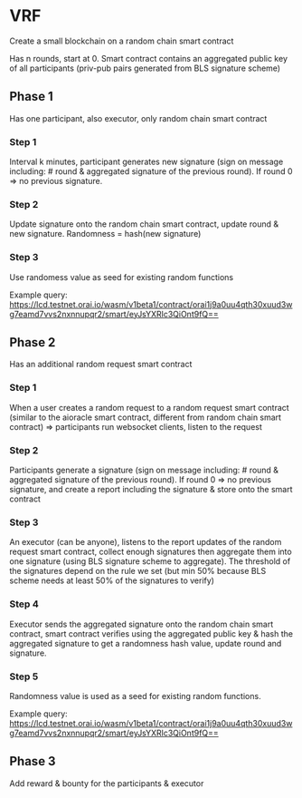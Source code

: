# VRF

Create a small blockchain on a random chain smart contract

Has n rounds, start at 0. Smart contract contains an aggregated public key of all participants (priv-pub pairs generated from BLS signature scheme)

## Phase 1

Has one participant, also executor, only random chain smart contract

### Step 1

Interval k minutes, participant generates new signature (sign on message including: # round & aggregated signature of the previous round). If round 0 => no previous signature.

### Step 2

Update signature onto the random chain smart contract, update round & new signature. Randomness = hash(new signature)

### Step 3

Use randomess value as seed for existing random functions

Example query: https://lcd.testnet.orai.io/wasm/v1beta1/contract/orai1j9a0uu4qth30xuud3wg7eamd7vvs2nxnnupqr2/smart/eyJsYXRlc3QiOnt9fQ==

## Phase 2

Has an additional random request smart contract

### Step 1

When a user creates a random request to a random request smart contract (similar to the aioracle smart contract, different from random chain smart contract) => participants run websocket clients, listen to the request

### Step 2

Participants generate a signature (sign on message including: # round & aggregated signature of the previous round). If round 0 => no previous signature, and create a report including the signature & store onto the smart contract

### Step 3

An executor (can be anyone), listens to the report updates of the random request smart contract, collect enough signatures then aggregate them into one signature (using BLS signature scheme to aggregate). The threshold of the signatures depend on the rule we set (but min 50% because BLS scheme needs at least 50% of the signatures to verify)

### Step 4

Executor sends the aggregated signature onto the random chain smart contract, smart contract verifies using the aggregated public key & hash the aggregated signature to get a randomness hash value, update round and signature.

### Step 5

Randomness value is used as a seed for existing random functions.

Example query: https://lcd.testnet.orai.io/wasm/v1beta1/contract/orai1j9a0uu4qth30xuud3wg7eamd7vvs2nxnnupqr2/smart/eyJsYXRlc3QiOnt9fQ==

## Phase 3

Add reward & bounty for the participants & executor


